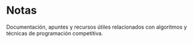 # Notas

Documentación, apuntes y recursos útiles relacionados con algoritmos y técnicas de programación competitiva.
